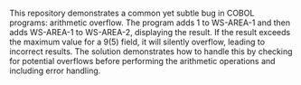 This repository demonstrates a common yet subtle bug in COBOL programs: arithmetic overflow. The program adds 1 to WS-AREA-1 and then adds WS-AREA-1 to WS-AREA-2, displaying the result.  If the result exceeds the maximum value for a 9(5) field, it will silently overflow, leading to incorrect results. The solution demonstrates how to handle this by checking for potential overflows before performing the arithmetic operations and including error handling.